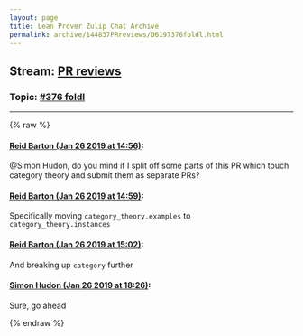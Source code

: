 ```yaml
---
layout: page
title: Lean Prover Zulip Chat Archive 
permalink: archive/144837PRreviews/06197376foldl.html
---
```


## Stream: [PR reviews](index.html)
### Topic: [#376 foldl](06197376foldl.html)

---


{% raw %}
#### [ Reid Barton (Jan 26 2019 at 14:56)](https://leanprover.zulipchat.com/#narrow/stream/144837-PR%20reviews/topic/%23376%20foldl/near/156926524):
<p><span class="user-mention" data-user-id="110026">@Simon Hudon</span>, do you mind if I split off some parts of this PR which touch category theory and submit them as separate PRs?</p>

#### [ Reid Barton (Jan 26 2019 at 14:59)](https://leanprover.zulipchat.com/#narrow/stream/144837-PR%20reviews/topic/%23376%20foldl/near/156926597):
<p>Specifically moving <code>category_theory.examples</code> to <code>category_theory.instances</code></p>

#### [ Reid Barton (Jan 26 2019 at 15:02)](https://leanprover.zulipchat.com/#narrow/stream/144837-PR%20reviews/topic/%23376%20foldl/near/156926710):
<p>And breaking up <code>category</code> further</p>

#### [ Simon Hudon (Jan 26 2019 at 18:26)](https://leanprover.zulipchat.com/#narrow/stream/144837-PR%20reviews/topic/%23376%20foldl/near/156933810):
<p>Sure, go ahead</p>


{% endraw %}
